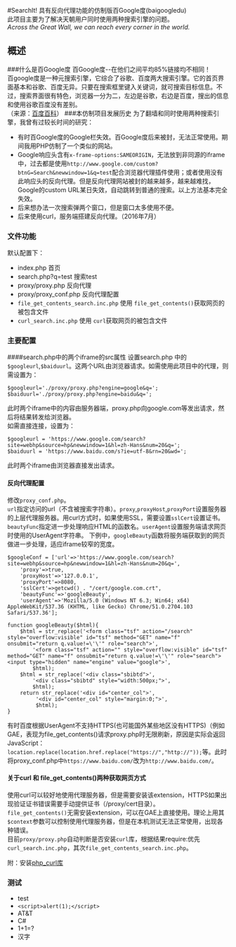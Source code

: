 #SearchIt!
具有反向代理功能的仿制版百Google度(baigoogledu)  
此项目主要为了解决天朝用户同时使用两种搜索引擎的问题。  
*Across the Great Wall, we can reach every corner in the world.*
## 概述
###什么是百Google度
百Google度--在他们之间平均85%链接均不相同！  
百google度是一种元搜索引擎，它综合了谷歌、百度两大搜索引擎。它的首页界面基本和谷歌、百度无异。只要在搜索框里键入关键词，就可搜索目标信息。不过，搜索界面很有特色，浏览器一分为二，左边是谷歌，右边是百度，搜出的信息和使用谷歌百度没有差别。  
（来源：[百度百科](http://baike.baidu.com/item/baigoogledu)）
###本仿制项目发展历史
为了翻墙和同时使用两种搜索引擎，我曾有过较长时间的研究：  
  
- 有时百Google度的Google栏失效。百Google度后来被封，无法正常使用。期间我用PHP仿制了一个类似的网站。  
- Google响应头含有`x-frame-options:SAMEORIGIN`，无法放到非同源的iframe中，过去都是使用`http://www.google.com/custom?btnG=Search&newwindow=1&q=test`配合浏览器代理插件使用；或者使用没有此响应头的反向代理。但是反向代理网站被封的越来越多，越来越难找，Google的custom URL某日失效，自动跳转到普通的搜索。以上方法基本完全失效。  
- 后来想办法一次搜索弹两个窗口，但是窗口太多使用不便。  
- 后来使用curl，服务端搭建反向代理。（2016年7月）  
  
### 文件功能
默认配置下：  

- index.php  首页  
- search.php?q=test 搜索test	 
- proxy/proxy.php 反向代理
- proxy/proxy_conf.php 反向代理配置
- `file_get_contents_search.inc.php` 使用 `file_get_contents()`获取网页的被包含文件
- `curl_search.inc.php` 使用 `curl`获取网页的被包含文件

### 主要配置
####search.php中的两个iframe的src属性
设置search.php 中的`$googleurl`,`$baiduurl`。这两个URL由浏览器请求。如需使用此项目中的代理，则需设置为：

    $googleurl='./proxy/proxy.php?engine=google&q=';
    $baiduurl='./proxy/proxy.php?engine=baidu&q=';
此时两个iframe中的内容由服务器端，proxy.php向google.com等发出请求，然后将结果转发给浏览器。  
如需直接连接，设置为：

    $googleurl = 'https://www.google.com/search?site=webhp&source=hp&newwindow=1&hl=zh-Hans&num=20&q=';
    $baiduurl = 'https://www.baidu.com/s?ie=utf-8&rn=20&wd=';
此时两个iframe由浏览器直接发出请求。
#### 反向代理配置
修改`proxy_conf.php`。  
`url`指定访问的url（不含被搜索字符串）。`proxy`,`proxyHost`,`proxyPort`设置服务器的上层代理服务器。用curl方式时，如果使用SSL，需要设置`sslCert`设置证书。`beautyFunc`指定进一步处理响应HTML的函数名。`userAgent`设置服务端请求网页时使用的UserAgent字符串。
下例中，`googleBeauty`函数将服务端获取到的网页做进一步处理，适应iframe较窄的宽度。

	$googleConf = ['url'=>'https://www.google.com/search?site=webhp&source=hp&newwindow=1&hl=zh-Hans&num=20&q=',
		'proxy'=>true,
		'proxyHost'=>'127.0.0.1',
		'proxyPort'=>8080,
		'sslCert'=>getcwd() . "/cert/google.com.crt",
		'beautyFunc'=>'googleBeauty',
		'userAgent'=>'Mozilla/5.0 (Windows NT 6.3; Win64; x64) AppleWebKit/537.36 (KHTML, like Gecko) Chrome/51.0.2704.103 Safari/537.36'];
	
	function googleBeauty($html){
		$html = str_replace('<form class="tsf" action="/search" style="overflow:visible" id="tsf" method="GET" name="f" onsubmit="return q.value!=\'\'" role="search">', 
			'<form class="tsf" action="" style="overflow:visible" id="tsf" method="GET" name="f" onsubmit="return q.value!=\'\'" role="search"><input type="hidden" name="engine" value="google">', 
			$html);
		$html = str_replace('<div class="sbibtd">', 
			'<div class="sbibtd" style="width:500px;">', 
			$html);
		return str_replace('<div id="center_col">',
			 '<div id="center_col" style="margin:0;">',
			 $html);
	}
  
有时百度根据UserAgent不支持HTTPS(也可能国外某些地区没有HTTPS)（例如GAE，表现为file_get_contents()请求proxy.php时无限刷新，原因是实际会返回JavaScript：`location.replace(location.href.replace("https://","http://"));`等。此时将proxy_conf.php中`https://www.baidu.com/`改为`http://www.baidu.com/`。  

#### 关于curl 和 file_get_contents()两种获取网页方式
使用curl可以较好地使用代理服务器，但是需要安装该extension，HTTPS如果出现验证证书错误需要手动提供证书（/proxy/cert目录）。  
`file_get_contents()`无需安装extension，可以在GAE上直接使用。理论上用其`$context`参数可以控制使用代理服务器，但是在本机测试无法正常使用，出现各种错误。  
目前`proxy/proxy.php`自动判断是否安装`curl`库，根据结果require:优先`curl_search.inc.php`，其次`file_get_contents_search.inc.php`。  

附：安装[php_curl库](http://php.net/manual/zh/book.curl.php)  

### 测试
- test
- `<script>alert(1);</script>`
- AT&T
- C#
- 1+1=?
- 汉字
